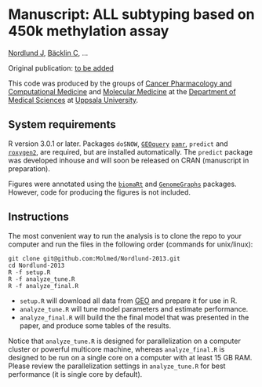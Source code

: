 Manuscript: ALL subtyping based on 450k methylation assay
======================

[Nordlund J](http://scholar.google.se/citations?user=ZztFeTEAAAAJ), [Bäcklin C](http://scholar.google.se/citations?user=ZMtuZXsAAAAJ), ...

Original publication: [to be added](#)

This code was produced by the groups of [Cancer Pharmacology and Computational Medicine](http://www.medsci.uu.se/research/Cancer/Cancer+Pharmacology+and+Computational+Medicine/) and [Molecular Medicine](http://www.molmed.medsci.uu.se/) at the [Department of Medical Sciences](http://www.medsci.uu.se) at [Uppsala University](http://www.uu.se).

System requirements
-------------------
R version 3.0.1 or later. Packages 
`doSNOW`,
[`GEOquery`](http://www.bioconductor.org/packages/2.12/bioc/html/GEOquery.html)
[`pamr`](http://www-stat.stanford.edu/~tibs/PAM/Rdist/doc/readme.html),
`predict` and 
[`roxygen2`](http://roxygen.org/), 
are required, but are installed automatically. The `predict` package was developed inhouse and will soon be released on CRAN (manuscript in preparation).

Figures were annotated using the [`biomaRt`](http://www.bioconductor.org/packages/2.12/bioc/html/biomaRt.html) and [`GenomeGraphs`](http://www.bioconductor.org/packages/2.12/bioc/html/GenomeGraphs.html) packages. However, code for producing the figures is not included.

Instructions
------------
The most convenient way to run the analysis is to clone the repo to your computer and run the files in the following order (commands for unix/linux):

    git clone git@github.com:Molmed/Nordlund-2013.git
    cd Nordlund-2013
    R -f setup.R
    R -f analyze_tune.R
    R -f analyze_final.R

- `setup.R` will download all data from [GEO](http://www.ncbi.nlm.nih.gov/geo/) and prepare it for use in R.
- `analyze_tune.R` will tune model parameters and estimate performance.
- `analyze_final.R` will build the the final model that was presented in the paper, and produce some tables of the results.

Notice that `analyze_tune.R` is designed for parallelization on a computer cluster or powerful multicore machine, whereas `analyze_final.R` is designed to be run on a single core on a computer with at least 15 GB RAM. Please review the parallelization settings in `analyze_tune.R` for best performance (it is single core by default).